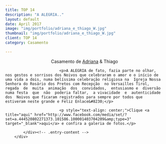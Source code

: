 ```yaml
---
title: TOP 14
description: "A ALEGRIA.."
layout: default
date: April 2017
image: "img/portfolio/adriana_e_thiago_W.jpg"
thumbnail: "img/portfolio/adriana_e_thiago_W.jpg"
client: TOP 14
category: Casamento

---
```



<div class="grid">
		<div class="c-8">
			<div class="entry-content">
							<p style="text-align: center;">Casamento de <a href="http://www.facebook.com/adriana.borba.52" target="_blank">Adriana</a> &amp; Thiago</p>

							<p>A ALEGRIA de fato, fazia parte no olhar, nos gestos e sorrisos dos Noivos que celebraram o amor e o início de uma vida a dois, numa belíssima celebração religiosa na  Igreja Nossa Senhora do Rosário dos Pretos com Recepção  no Versailles Tirol,  regada  de  muita  animação  dos  convidados,  entusiasmo e  diversão numa festa  que  não  poderia faltar,  a vivacidade  e  autenticidade  dos  Noivos que ficaram registrados para sempre por todos que estiveram neste grande e Feliz Enlace&#8230;</p>

							<p style="text-align: center;">Clique <a title="aqui" href="http://www.facebook.com/media/set/?set=a.444520802271373.101586.100001403704209&amp;type=3" target="_blank">aqui</a> e confira a galeria de fotos.</p>

			</div><!-- .entry-content -->
		</div>
